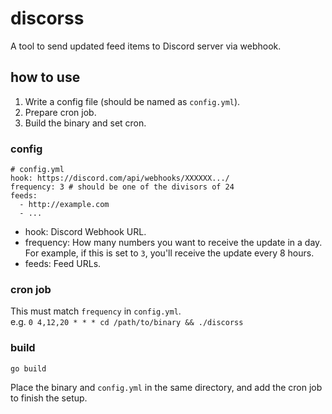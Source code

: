 # discorss

A tool to send updated feed items to Discord server via webhook.

## how to use

1. Write a config file (should be named as `config.yml`).
2. Prepare cron job.
3. Build the binary and set cron.

### config

```
# config.yml
hook: https://discord.com/api/webhooks/XXXXXX.../
frequency: 3 # should be one of the divisors of 24
feeds:
  - http://example.com
  - ...
```

- hook: Discord Webhook URL.
- frequency: How many numbers you want to receive the update in a day. For example, if this is set to `3`, you'll receive the update every 8 hours.
- feeds: Feed URLs.

### cron job

This must match `frequency` in `config.yml`.  
e.g. `0 4,12,20 * * * cd /path/to/binary && ./discorss`

### build

```
go build
```

Place the binary and `config.yml` in the same directory, and add the cron job to finish the setup.
